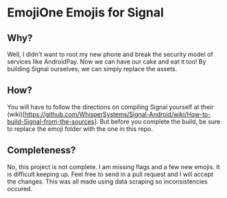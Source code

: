 # EmojiOne Emojis for Signal

## Why?
Well, I didn't want to root my new phone and break the security model of services like AndroidPay. Now we can have our cake and eat it too! By building Signal ourselves, we can simply replace the assets.

## How?
You will have to follow the directions on compiling Signal yourself at their (wiki)[https://github.com/WhisperSystems/Signal-Android/wiki/How-to-build-Signal-from-the-sources]. But before you complete the build, be sure to replace the emoji folder with the one in this repo.

## Completeness?
No, this project is not complete. I am missing flags and a few new emojis. It is difficult keeping up. Feel free to send in a pull request and I will accept the changes. This was all made using data scraping so inconsistencies occured.